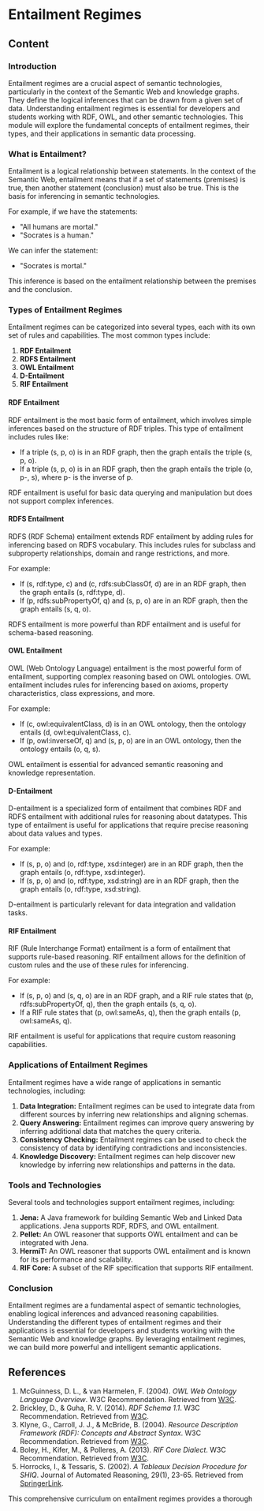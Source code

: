 # Entailment Regimes

## Content

### Introduction

Entailment regimes are a crucial aspect of semantic technologies, particularly in the context of the Semantic Web and knowledge graphs. They define the logical inferences that can be drawn from a given set of data. Understanding entailment regimes is essential for developers and students working with RDF, OWL, and other semantic technologies. This module will explore the fundamental concepts of entailment regimes, their types, and their applications in semantic data processing.

### What is Entailment?

Entailment is a logical relationship between statements. In the context of the Semantic Web, entailment means that if a set of statements (premises) is true, then another statement (conclusion) must also be true. This is the basis for inferencing in semantic technologies.

For example, if we have the statements:
- "All humans are mortal."
- "Socrates is a human."

We can infer the statement:
- "Socrates is mortal."

This inference is based on the entailment relationship between the premises and the conclusion.

### Types of Entailment Regimes

Entailment regimes can be categorized into several types, each with its own set of rules and capabilities. The most common types include:

1. **RDF Entailment**
2. **RDFS Entailment**
3. **OWL Entailment**
4. **D-Entailment**
5. **RIF Entailment**

#### RDF Entailment

RDF entailment is the most basic form of entailment, which involves simple inferences based on the structure of RDF triples. This type of entailment includes rules like:

- If a triple (s, p, o) is in an RDF graph, then the graph entails the triple (s, p, o).
- If a triple (s, p, o) is in an RDF graph, then the graph entails the triple (o, p-, s), where p- is the inverse of p.

RDF entailment is useful for basic data querying and manipulation but does not support complex inferences.

#### RDFS Entailment

RDFS (RDF Schema) entailment extends RDF entailment by adding rules for inferencing based on RDFS vocabulary. This includes rules for subclass and subproperty relationships, domain and range restrictions, and more.

For example:
- If (s, rdf:type, c) and (c, rdfs:subClassOf, d) are in an RDF graph, then the graph entails (s, rdf:type, d).
- If (p, rdfs:subPropertyOf, q) and (s, p, o) are in an RDF graph, then the graph entails (s, q, o).

RDFS entailment is more powerful than RDF entailment and is useful for schema-based reasoning.

#### OWL Entailment

OWL (Web Ontology Language) entailment is the most powerful form of entailment, supporting complex reasoning based on OWL ontologies. OWL entailment includes rules for inferencing based on axioms, property characteristics, class expressions, and more.

For example:
- If (c, owl:equivalentClass, d) is in an OWL ontology, then the ontology entails (d, owl:equivalentClass, c).
- If (p, owl:inverseOf, q) and (s, p, o) are in an OWL ontology, then the ontology entails (o, q, s).

OWL entailment is essential for advanced semantic reasoning and knowledge representation.

#### D-Entailment

D-entailment is a specialized form of entailment that combines RDF and RDFS entailment with additional rules for reasoning about datatypes. This type of entailment is useful for applications that require precise reasoning about data values and types.

For example:
- If (s, p, o) and (o, rdf:type, xsd:integer) are in an RDF graph, then the graph entails (o, rdf:type, xsd:integer).
- If (s, p, o) and (o, rdf:type, xsd:string) are in an RDF graph, then the graph entails (o, rdf:type, xsd:string).

D-entailment is particularly relevant for data integration and validation tasks.

#### RIF Entailment

RIF (Rule Interchange Format) entailment is a form of entailment that supports rule-based reasoning. RIF entailment allows for the definition of custom rules and the use of these rules for inferencing.

For example:
- If (s, p, o) and (s, q, o) are in an RDF graph, and a RIF rule states that (p, rdfs:subPropertyOf, q), then the graph entails (s, q, o).
- If a RIF rule states that (p, owl:sameAs, q), then the graph entails (p, owl:sameAs, q).

RIF entailment is useful for applications that require custom reasoning capabilities.

### Applications of Entailment Regimes

Entailment regimes have a wide range of applications in semantic technologies, including:

1. **Data Integration:** Entailment regimes can be used to integrate data from different sources by inferring new relationships and aligning schemas.
2. **Query Answering:** Entailment regimes can improve query answering by inferring additional data that matches the query criteria.
3. **Consistency Checking:** Entailment regimes can be used to check the consistency of data by identifying contradictions and inconsistencies.
4. **Knowledge Discovery:** Entailment regimes can help discover new knowledge by inferring new relationships and patterns in the data.

### Tools and Technologies

Several tools and technologies support entailment regimes, including:

1. **Jena:** A Java framework for building Semantic Web and Linked Data applications. Jena supports RDF, RDFS, and OWL entailment.
2. **Pellet:** An OWL reasoner that supports OWL entailment and can be integrated with Jena.
3. **HermiT:** An OWL reasoner that supports OWL entailment and is known for its performance and scalability.
4. **RIF Core:** A subset of the RIF specification that supports RIF entailment.

### Conclusion

Entailment regimes are a fundamental aspect of semantic technologies, enabling logical inferences and advanced reasoning capabilities. Understanding the different types of entailment regimes and their applications is essential for developers and students working with the Semantic Web and knowledge graphs. By leveraging entailment regimes, we can build more powerful and intelligent semantic applications.

## References

1. McGuinness, D. L., & van Harmelen, F. (2004). *OWL Web Ontology Language Overview*. W3C Recommendation. Retrieved from [W3C](https://www.w3.org/TR/owl-features/).
2. Brickley, D., & Guha, R. V. (2014). *RDF Schema 1.1*. W3C Recommendation. Retrieved from [W3C](https://www.w3.org/TR/rdf-schema/).
3. Klyne, G., Carroll, J. J., & McBride, B. (2004). *Resource Description Framework (RDF): Concepts and Abstract Syntax*. W3C Recommendation. Retrieved from [W3C](https://www.w3.org/TR/rdf-concepts/).
4. Boley, H., Kifer, M., & Polleres, A. (2013). *RIF Core Dialect*. W3C Recommendation. Retrieved from [W3C](https://www.w3.org/TR/rif-core/).
5. Horrocks, I., & Tessaris, S. (2002). *A Tableaux Decision Procedure for SHIQ*. Journal of Automated Reasoning, 29(1), 23-65. Retrieved from [SpringerLink](https://link.springer.com/article/10.1023/A:1021989902644).

This comprehensive curriculum on entailment regimes provides a thorough